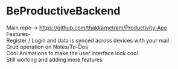 # BeProductiveBackend
Main repo -> https://github.com/thakkarnetram/Productivity-App
<br>
Features- <br>
Register / Login and data is synced across devices with your mail . <br>
Crud operation on Notes/To-Dos <br> 
Cool Animations to make the user interface look cool <br>
Still working and adding more features <br>
